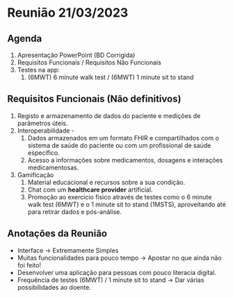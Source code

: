 # Reunião 21/03/2023


## Agenda 

1. Apresentação PowerPoint (BD Corrigida)
2. Requisitos Funcionais / Requisitos Não Funcionais
3. Testes na app:
   1. (6MWT) 6 minute walk test / (6MWT) 1 minute sit to stand


## Requisitos Funcionais (Não definitivos)
1.  Registo e armazenamento de dados do paciente e medições de parâmetros úteis.
2.  Interoperabilidade - 
    1.  Dados armazenados em um formato FHIR e compartilhados com o sistema de saúde do paciente ou com um profissional de saúde específico.
    2.  Acesso a informações sobre medicamentos, dosagens e interações medicamentosas.
3. Gamificação 
   1. Material educacional e recursos sobre a sua condição.
   2. Chat com um __healthcare provider__ artificial.
   3. Promoção ao exercicio fisico através de testes como o 6 minute walk test (6MWT) e o 1 minute sit to stand (1MSTS), aproveitando até para retirar dados e pós-análise.


## Anotações da Reunião

- Interface -> Extremamente Simples
- Muitas funcionalidades para pouco tempo -> Apostar no que ainda não foi feito!
- Desenvolver uma aplicação para pessoas com pouco literacia digital.
- Frequência de testes (6MWT) / 1 minute sit to stand -> Dar várias possibilidades ao doente.